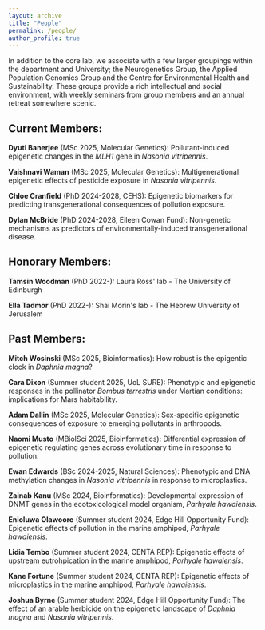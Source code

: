```yaml
---
layout: archive
title: "People"
permalink: /people/
author_profile: true
---
```


In addition to the core lab, we associate with a few larger groupings within the department and University; the Neurogenetics Group, the Applied Population Genomics Group and the Centre for Environmental Health and Sustainability. These groups provide a rich intellectual and social environment, with weekly seminars from group members and an annual retreat somewhere scenic.

<h2>Current Members:</h2>

<!--  <b>Aisha Faisal/b> (Graduate Intern, 2025): Contributing broadly to all lab projects. -->

<b>Dyuti Banerjee</b> (MSc 2025, Molecular Genetics): Pollutant-induced epigenetic changes in the <i>MLH1</i> gene in <i>Nasonia vitripennis</i>.

<!-- <b>Cara Dixon</b> (PhD 2025-2029, MIBTP): Transgenerational epigentic consequences of pollution exposure in wild butterfly populations. -->

<!-- <b>Dayna Cottam</b> (PhD 2025-2029, CENTA): Multigenerational epigenetic consequences of pollution exposure in wild fish populations (Angling Trust CASE Studentship). -->

<b>Vaishnavi Waman</b> (MSc 2025, Molecular Genetics): Multigenerational epigenetic effects of pesticide exposure in <i>Nasonia vitripennis</i>.

<b>Chloe Cranfield</b> (PhD 2024-2028, CEHS): Epigenetic biomarkers for predicting transgenerational consequences of pollution exposure.

<b>Dylan McBride</b> (PhD 2024-2028, Eileen Cowan Fund): Non-genetic mechanisms as predictors of environmentally-induced transgenerational disease.


<h2>Honorary Members:</h2>
<b>Tamsin Woodman</b> (PhD 2022-): Laura Ross' lab - The University of Edinburgh

<b>Ella Tadmor</b> (PhD 2022-): Shai Morin's lab - The Hebrew University of Jerusalem


<h2>Past Members:</h2>
<b>Mitch Wosinski</b> (MSc 2025, Bioinformatics): How robust is the epigentic clock in <i>Daphnia magna</i>?

<b>Cara Dixon</b> (Summer student 2025, UoL SURE): Phenotypic and epigenetic responses in the pollinator <i>Bombus terrestris</i> under Martian conditions: implications for Mars habitability.

<b>Adam Dallin</b> (MSc 2025, Molecular Genetics): Sex-specific epigenetic consequences of exposure to emerging pollutants in arthropods. 

<b>Naomi Musto</b> (MBiolSci 2025, Bioinformatics): Differential expression of epigenetic regulating genes across evolutionary time in response to pollution.

<b>Ewan Edwards</b> (BSc 2024-2025, Natural Sciences): Phenotypic and DNA methylation changes in <i>Nasonia vitripennis</i> in response to microplastics.

<b>Zainab Kanu</b> (MSc 2024, Bioinformatics): Developmental expression of DNMT genes in the ecotoxicological model organism, <i>Parhyale hawaiensis</i>.

<b>Enioluwa Olawoore</b> (Summer student 2024, Edge Hill Opportunity Fund): Epigenetic effects of pollution in the marine amphipod, <i>Parhyale hawaiensis</i>.

<b>Lidia Tembo</b> (Summer student 2024, CENTA REP): Epigenetic effects of upstream eutrohpication in the marine amphipod, <i>Parhyale hawaiensis</i>.

<b>Kane Fortune</b> (Summer student 2024, CENTA REP): Epigenetic effects of microplastics in the marine amphipod, <i>Parhyale hawaiensis</i>.

<b>Joshua Byrne</b> (Summer student 2024, Edge Hill Opportunity Fund): The effect of an arable herbicide on the epigenetic landscape of <i>Daphnia magna</i> and <i>Nasonia vitripennis</i>.